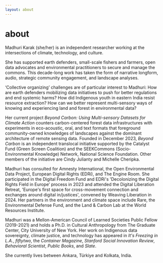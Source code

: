 ```yaml
---
layout: about 
---
```


# about 
Madhuri Karak (she/her) is an independent researcher working at the intersections of climate, technology, and culture.

She has supported earth defenders, small-scale fishers and farmers, open data advocates and environmental practitioners to secure and manage the commons. This decade-long work has taken the form of narrative longform, audio, strategic community engagement, and landscape analyses.

‘Collective organizing’ challenges are of particular interest to Madhuri: How are earth defenders mobilizing data initiatives to push for better regulations and end systemic harms? How did Indigenous youth in eastern India resist resource extraction? How can we better represent multi-sensory ways of knowing and experiencing land and forest in environmental data? 

Her current project _Beyond Carbon: Using Multi-sensory Datasets for Climate Action_ counters carbon-centered forest data infrastructures with experiments in eco-acoustic, oral, and text formats that  foreground community-owned knowledges of landscapes against the dominant architecture of remote sensing data. Founded in December 2023, _Beyond Carbon_ is an independent translocal initiative supported by the Catalyst Fund (Green Screen Coalition) and the SEEKCommons (Socio-Environmental Knowledge) Network, National Science Foundation. Other members of the initiative are Cindy Julianty and Michelle Cheripka.

Madhuri has consulted for Amnesty International, the Open Environmental Data Project, European Digital Rights (EDRi), and The Engine Room. She participated in the Digital Freedom Fund and EDRi's 'Decolonizing the Digital Rights Field in Europe’ process in 2023 and attended the Digital Liberation Retreat, 'Europe's first space for cross-movement connection and exchanges around digital in/justices', convened by Weaving Liberation in 2024. Her partners in the environment and climate space include Rare, the Environmental Defense Fund, and the Land & Carbon Lab at the World Resources Institute. 

Madhuri was a Mellon-American Council of Learned Societies Public Fellow (2019-2021) and holds a Ph.D. in Cultural Anthropology from The Graduate Center, City University of New York. Her work on Indigenous data sovereignty, climate justice, and technology has appeared in _It's Freezing in L.A._, _fiftytwo_, the _Container Magazine_, _Stanford Social Innovation Review_, _Behavioral Scientist_, _Public Books_, and _Slate_.

She currently lives between Ankara, Türkiye and Kolkata, India. 
